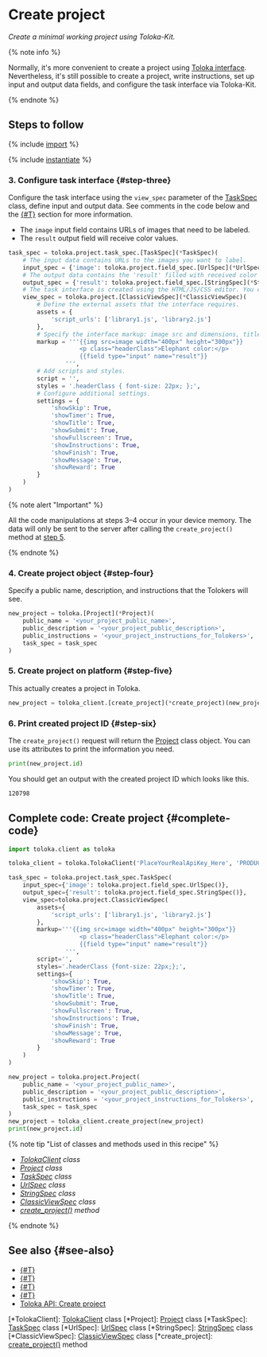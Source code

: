 # Create project

_Create a minimal working project using Toloka-Kit._

{% note info %}

Normally, it's more convenient to create a project using [Toloka interface](../../guide/concepts/project.md). Nevertheless, it's still possible to create a project, write instructions, set up input and output data fields, and configure the task interface via Toloka-Kit.

{% endnote %}

## Steps to follow

{% include [import](../_includes/recipes/import.md) %}

{% include [instantiate](../_includes/recipes/instantiate.md) %}

### 3. Configure task interface {#step-three}

Configure the task interface using the `view_spec` parameter of the [TaskSpec](../reference/toloka.client.project.task_spec.TaskSpec.md) class, define input and output data. See comments in the code below and the [{#T}](../../guide/concepts/spec.md) section for more information.

- The `image` input field contains URLs of images that need to be labeled.
- The `result` output field will receive color values.

```python
task_spec = toloka.project.task_spec.[TaskSpec](*TaskSpec)(
    # The input data contains URLs to the images you want to label.
    input_spec = {'image': toloka.project.field_spec.[UrlSpec](*UrlSpec)()},
    # The output data contains the 'result' filled with received color values.
    output_spec = {'result': toloka.project.field_spec.[StringSpec](*StringSpec)()},
    # The task interface is created using the HTML/JS/CSS editor. You can select Toloka Template Builder instead if you want.
    view_spec = toloka.project.[ClassicViewSpec](*ClassicViewSpec)(
        # Define the external assets that the interface requires.
        assets = {
            'script_urls': ['library1.js', 'library2.js']
        },
        # Specify the interface markup: image src and dimensions, title text, and input field.
        markup = '''{{img src=image width="400px" height="300px"}}
                    <p class="headerClass">Elephant color:</p>
                    {{field type="input" name="result"}}
                ''',
        # Add scripts and styles.
        script = '',
        styles = '.headerClass { font-size: 22px; };',
        # Configure additional settings.
        settings = {
            'showSkip': True,
            'showTimer': True,
            'showTitle': True,
            'showSubmit': True,
            'showFullscreen': True,
            'showInstructions': True,
            'showFinish': True,
            'showMessage': True,
            'showReward': True
        }
    )
)
```

{% note alert "Important" %}

All the code manipulations at steps 3–4 occur in your device memory. The data will only be sent to the server after calling the `create_project()` method at [step 5](#step-five).

{% endnote %}

### 4. Create project object {#step-four}

Specify a public name, description, and instructions that the Tolokers will see.

```python
new_project = toloka.[Project](*Project)(
    public_name = '<your_project_public_name>',
    public_description = '<your_project_public_description>',
    public_instructions = '<your_project_instructions_for_Tolokers>',
    task_spec = task_spec
)
```

### 5. Create project on platform {#step-five}

This actually creates a project in Toloka.

```python
new_project = toloka_client.[create_project](*create_project)(new_project)
```

### 6. Print created project ID {#step-six}

The `create_project()` request will return the [Project](../reference/toloka.client.project.Project.md) class object. You can use its attributes to print the information you need.

```python
print(new_project.id)
```

You should get an output with the created project ID which looks like this.

```bash
120798
```

## Complete code: Create project {#complete-code}

```python
import toloka.client as toloka

toloka_client = toloka.TolokaClient('PlaceYourRealApiKey_Here', 'PRODUCTION')

task_spec = toloka.project.task_spec.TaskSpec(
    input_spec={'image': toloka.project.field_spec.UrlSpec()},
    output_spec={'result': toloka.project.field_spec.StringSpec()},
    view_spec=toloka.project.ClassicViewSpec(
        assets={
            'script_urls': ['library1.js', 'library2.js']
        },
        markup='''{{img src=image width="400px" height="300px"}}
                    <p class="headerClass">Elephant color:</p>
                    {{field type="input" name="result"}}
                ''',
        script='',
        styles='.headerClass {font-size: 22px;};',
        settings={
            'showSkip': True,
            'showTimer': True,
            'showTitle': True,
            'showSubmit': True,
            'showFullscreen': True,
            'showInstructions': True,
            'showFinish': True,
            'showMessage': True,
            'showReward': True
        }
    )
)

new_project = toloka.project.Project(
    public_name = '<your_project_public_name>',
    public_description = '<your_project_public_description>',
    public_instructions = '<your_project_instructions_for_Tolokers>',
    task_spec = task_spec
)
new_project = toloka_client.create_project(new_project)
print(new_project.id)
```

{% note tip "List of classes and methods used in this recipe" %}

- _[TolokaClient](../reference/toloka.client.TolokaClient.md) class_
- _[Project](../reference/toloka.client.project.Project.md) class_
- _[TaskSpec](../reference/toloka.client.project.task_spec.TaskSpec.md) class_
- _[UrlSpec](../reference/toloka.client.project.field_spec.UrlSpec.md) class_
- _[StringSpec](../reference/toloka.client.project.field_spec.StringSpec.md) class_
- _[ClassicViewSpec](../reference/toloka.client.project.view_spec.ClassicViewSpec.md) class_
- _[create_project()](../reference/toloka.client.TolokaClient.create_project.md) method_

{% endnote %}

## See also {#see-also}

- [{#T}](../../guide/concepts/overview.md)
- [{#T}](learn-basics.md)
- [{#T}](use-cases.md)
- [{#T}](get-projects.md)
- [Toloka API: Create project](https://toloka.ai/docs/api/api-reference/#post-/projects)

[*TolokaClient]: [TolokaClient](../reference/toloka.client.TolokaClient.md) class
[*Project]: [Project](../reference/toloka.client.project.Project.md) class
[*TaskSpec]: [TaskSpec](../reference/toloka.client.project.task_spec.TaskSpec.md) class
[*UrlSpec]: [UrlSpec](../reference/toloka.client.project.field_spec.UrlSpec.md) class
[*StringSpec]: [StringSpec](../reference/toloka.client.project.field_spec.StringSpec.md) class
[*ClassicViewSpec]: [ClassicViewSpec](../reference/toloka.client.project.view_spec.ClassicViewSpec.md) class
[*create_project]: [create_project()](../reference/toloka.client.TolokaClient.create_project.md) method
